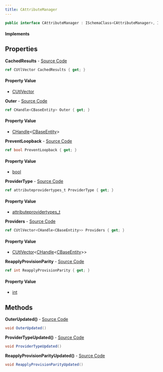 ```yaml
---
title: CAttributeManager
---
```


```csharp
public interface CAttributeManager : ISchemaClass<CAttributeManager>, ISchemaField, ISchemaClass, INativeHandle
```

#### Implements

## Properties

**CachedResults** - [Source Code](https://github.com/swiftly-solution/swiftlys2/blob/main/managed/src/SwiftlyS2.Generated/Schemas/Interfaces/CAttributeManager.cs#L27)

```csharp
ref CUtlVector CachedResults { get; }
```

#### Property Value

- [CUtlVector](/docs/api/shared/natives/cutlvector)

**Outer** - [Source Code](https://github.com/swiftly-solution/swiftlys2/blob/main/managed/src/SwiftlyS2.Generated/Schemas/Interfaces/CAttributeManager.cs#L20)

```csharp
ref CHandle<CBaseEntity> Outer { get; }
```

#### Property Value

- [CHandle](/docs/api/shared/natives/chandle-1)<[CBaseEntity](/docs/api/shared/schemadefinitions/cbaseentity)>

**PreventLoopback** - [Source Code](https://github.com/swiftly-solution/swiftlys2/blob/main/managed/src/SwiftlyS2.Generated/Schemas/Interfaces/CAttributeManager.cs#L22)

```csharp
ref bool PreventLoopback { get; }
```

#### Property Value

- [bool](https://learn.microsoft.com/dotnet/api/system.boolean)

**ProviderType** - [Source Code](https://github.com/swiftly-solution/swiftlys2/blob/main/managed/src/SwiftlyS2.Generated/Schemas/Interfaces/CAttributeManager.cs#L24)

```csharp
ref attributeprovidertypes_t ProviderType { get; }
```

#### Property Value

- [attributeprovidertypes_t](/docs/api/shared/schemadefinitions/attributeprovidertypes_t)

**Providers** - [Source Code](https://github.com/swiftly-solution/swiftlys2/blob/main/managed/src/SwiftlyS2.Generated/Schemas/Interfaces/CAttributeManager.cs#L16)

```csharp
ref CUtlVector<CHandle<CBaseEntity>> Providers { get; }
```

#### Property Value

- [CUtlVector](/docs/api/shared/natives/cutlvector-1)<[CHandle](/docs/api/shared/natives/chandle-1)<[CBaseEntity](/docs/api/shared/schemadefinitions/cbaseentity)>>

**ReapplyProvisionParity** - [Source Code](https://github.com/swiftly-solution/swiftlys2/blob/main/managed/src/SwiftlyS2.Generated/Schemas/Interfaces/CAttributeManager.cs#L18)

```csharp
ref int ReapplyProvisionParity { get; }
```

#### Property Value

- [int](https://learn.microsoft.com/dotnet/api/system.int32)

## Methods

**OuterUpdated()** - [Source Code](https://github.com/swiftly-solution/swiftlys2/blob/main/managed/src/SwiftlyS2.Generated/Schemas/Interfaces/CAttributeManager.cs#L30)

```csharp
void OuterUpdated()
```

**ProviderTypeUpdated()** - [Source Code](https://github.com/swiftly-solution/swiftlys2/blob/main/managed/src/SwiftlyS2.Generated/Schemas/Interfaces/CAttributeManager.cs#L31)

```csharp
void ProviderTypeUpdated()
```

**ReapplyProvisionParityUpdated()** - [Source Code](https://github.com/swiftly-solution/swiftlys2/blob/main/managed/src/SwiftlyS2.Generated/Schemas/Interfaces/CAttributeManager.cs#L29)

```csharp
void ReapplyProvisionParityUpdated()
```

